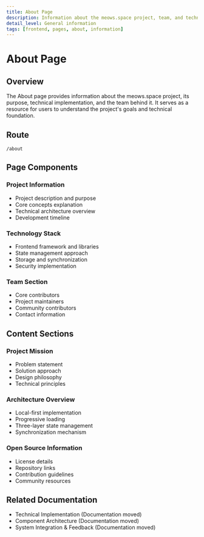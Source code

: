 ```yaml
---
title: About Page
description: Information about the meows.space project, team, and technology
detail_level: General information
tags: [frontend, pages, about, information]
---
```


# About Page

## Overview

The About page provides information about the meows.space project, its purpose, technical implementation, and the team behind it. It serves as a resource for users to understand the project's goals and technical foundation.

## Route

```text
/about
```

## Page Components

### Project Information

- Project description and purpose
- Core concepts explanation
- Technical architecture overview
- Development timeline

### Technology Stack

- Frontend framework and libraries
- State management approach
- Storage and synchronization
- Security implementation

### Team Section

- Core contributors
- Project maintainers
- Community contributors
- Contact information

## Content Sections

### Project Mission

- Problem statement
- Solution approach
- Design philosophy
- Technical principles

### Architecture Overview

- Local-first implementation
- Progressive loading
- Three-layer state management
- Synchronization mechanism

### Open Source Information

- License details
- Repository links
- Contribution guidelines
- Community resources

## Related Documentation

- Technical Implementation (Documentation moved)
- Component Architecture (Documentation moved)
- System Integration & Feedback (Documentation moved)
